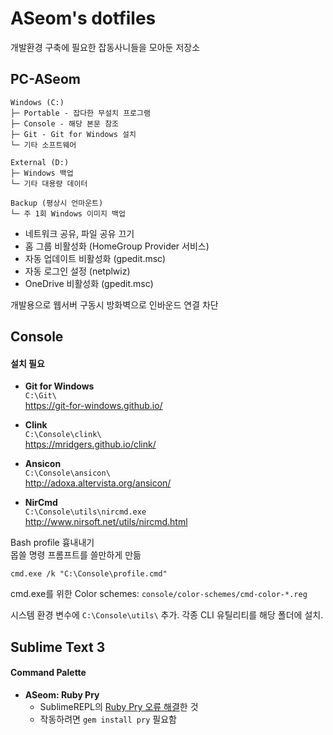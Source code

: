 ASeom's dotfiles
================

개발환경 구축에 필요한 잡동사니들을 모아둔 저장소


## PC-ASeom

	Windows (C:)
	├─ Portable - 잡다한 무설치 프로그램
	├─ Console - 해당 본문 참조
	├─ Git - Git for Windows 설치
	└─ 기타 소프트웨어

	External (D:)
	├─ Windows 백업
	└─ 기타 대용량 데이터

	Backup (평상시 언마운트)
	└─ 주 1회 Windows 이미지 백업

- 네트워크 공유, 파일 공유 끄기
- 홈 그룹 비활성화 (HomeGroup Provider 서비스)
- 자동 업데이트 비활성화 (gpedit.msc)
- 자동 로그인 설정 (netplwiz)
- OneDrive 비활성화 (gpedit.msc)

개발용으로 웹서버 구동시 방화벽으로 인바운드 연결 차단


## Console

#### 설치 필요

- **Git for Windows**  
	`C:\Git\`  
	https://git-for-windows.github.io/

- **Clink**  
	`C:\Console\clink\`  
	https://mridgers.github.io/clink/

- **Ansicon**  
	`C:\Console\ansicon\`  
	http://adoxa.altervista.org/ansicon/

- **NirCmd**  
	`C:\Console\utils\nircmd.exe`  
	http://www.nirsoft.net/utils/nircmd.html

Bash profile 흉내내기  
몹쓸 명령 프롬프트를 쓸만하게 만듦

	cmd.exe /k "C:\Console\profile.cmd"

cmd.exe를 위한 Color schemes: `console/color-schemes/cmd-color-*.reg`

시스템 환경 변수에 `C:\Console\utils\` 추가. 각종 CLI 유틸리티를 해당 폴더에 설치.


## Sublime Text 3

#### Command Palette

- **ASeom: Ruby Pry**
	- SublimeREPL의 [Ruby Pry 오류 해결][]한 것
	- 작동하려면 `gem install pry` 필요함

[Ruby Pry 오류 해결]: https://github.com/smiler/SublimeREPL/commit/95ffe15382336ef6720502752e71c290055cf7f8
